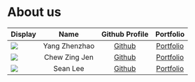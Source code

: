 # About us


Display |     Name      | Github Profile | Portfolio 
--------|:-------------:|:--------------:|:---------:
![](https://via.placeholder.com/100.png?text=Photo) | Yang Zhenzhao | [Github](https://github.com/Zhenzha0) | [Portfolio](team/Zhenzhao.md)
![](https://via.placeholder.com/100.png?text=Photo) | Chew Zing Jen | [Github](https://github.com/zeeeing) | [Portfolio](docs/team/zingjen.md)
![](https://via.placeholder.com/100.png?text=Photo) | Sean Lee | [Github](https://github.com/sean6369) | [Portfolio](team/seanlee.md)

